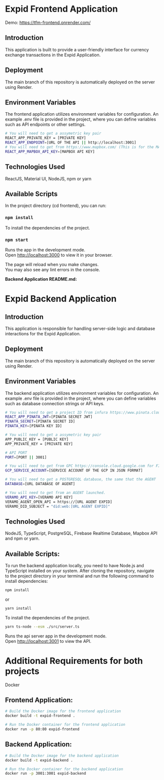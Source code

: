 # Expid Frontend Application
Demo: https://tfm-frontend.onrender.com/

## Introduction
This application is built to provide a user-friendly interface for currency exchange transactions in the Expid Application.

## Deployment
The main branch of this repository is automatically deployed on the server using Render.


## Environment Variables
The frontend application utilizes environment variables for configuration. An example .env file is provided in the project, where you can define variables such as API endpoints or other settings.

```bash
# You will need to get a assymetric key pair
REACT_APP_PRIVATE_KEY = [PRIVATE KEY]
REACT_APP_ENDPOINT=[URL OF THE API || http://localhost:3001]
# You will need to get from https://www.mapbox.com/ (This is for the MAP)
REACT_APP_MAPBOX_API_KEY=[MAPBOX API KEY]
```


## Technologies Used
ReactJS, Material UI, NodeJS, npm or yarn

## Available Scripts

In the project directory (cd frontend), you can run:

### `npm install`
To install the dependencies of the project.

### `npm start`

Runs the app in the development mode.\
Open [http://localhost:3000](http://localhost:3000) to view it in your browser.

The page will reload when you make changes.\
You may also see any lint errors in the console.

**Backend Application README.md:**

# Expid Backend Application

## Introduction
This application is responsible for handling server-side logic and database interactions for the Expid Application.

## Deployment
The main branch of this repository is automatically deployed on the server using Render.

## Environment Variables
The backend application utilizes environment variables for configuration. An example .env file is provided in the project, where you can define variables such as database connection strings or API keys.
```bash
# You will need to get a project ID from infura https://www.pinata.cloud/
REACT_APP_PINATA_JWT=[PINATA SECRET JWT]
PINATA_SECRET=[PINATA SECRET ID]
PINATA_KEY=[PINATA KEY ID]

# You will need to get a assymetric key pair
APP_PUBLIC_KEY = [PUBLIC KEY]
APP_PRIVATE_KEY = [PRIVATE KEY]

# API PORT
PORT=[PORT || 3001]

# You will need to get from GPC https://console.cloud.google.com for FIREBASE DATABASE REAL TIME service
GCP_SERVICE_ACCOUNT=[SERVICE ACCOUNT OF THE GCP IN JSON FORMAT]

# You will need to get a POSTGRESQL database, the same that the AGENT
DATABASE=[URL DATABASE OF AGENT]

# You will need to get from an AGENT launched.
VERAMO_API_KEY=[VERAMO API KEY]
VERAMO_AGENT_OPEN_API = https://[URL AGENT EXPID]
VERAMO_DID_SUBJECT = "did:web:[URL AGENT EXPID]"
```

## Technologies Used
NodeJS, TypeScript, PostgreSQL, Firebase Realtime Database, Mapbox API and npm or yarn.

## Available Scripts:
To run the backend application locally, you need to have Node.js and TypeScript installed on your system. After cloning the repository, navigate to the project directory in your terminal and run the following command to install dependencies:

```bash
npm install
```
or 
```bash
yarn install 
```
To install the dependencies of the project.


```bash
yarn ts-node --esm ./src/server.ts
```
Runs the api server app in the development mode.\
Open [http://localhost:3001](http://localhost:3001) to view the API.


# Additional Requirements for both projects
Docker

## Frontend Application:
```bash
# Build the Docker image for the frontend application
docker build -t expid-frontend .

# Run the Docker container for the frontend application
docker run -p 80:80 expid-frontend

```

## Backend Application:
```bash
# Build the Docker image for the backend application
docker build -t expid-backend .

# Run the Docker container for the backend application
docker run -p 3001:3001 expid-backend

```
